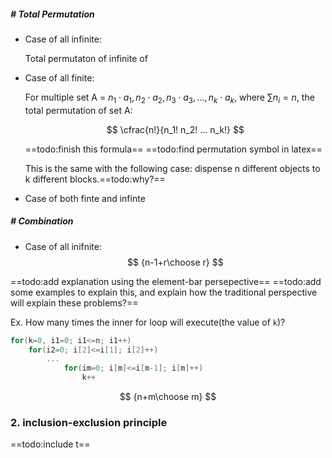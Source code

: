 ##### # Total Permutation

- Case of all infinite:

	Total permutaton of infinite of 


- Case of all finite:

	For multiple set A = ${n_1\cdot a_1, n_2\cdot a_2, n_3\cdot a_3, ..., n_k\cdot a_k}$, where $\sum n_i = n$, the total permutation of set A:

	$$
	\cfrac{n!}{n_1! n_2! ... n_k!}
	$$
	
	==todo:finish this formula==
	==todo:find permutation symbol in latex==

    This is the same with the following case: dispense n different objects to k different blocks.==todo:why?==


- Case of both finte and infinte



##### # Combination

- Case of all inifnite:
$$
	{n-1+r\choose r}
$$

==todo:add explanation using the element-bar persepective==
==todo:add some examples to explain this, and explain how the traditional perspective will explain these problems?==


Ex. How many times the inner for loop will execute(the value of `k`)?
```c
for(k=0, i1=0; i1<=n; i1++)
	for(i2=0; i[2]<=i[1]; i[2]++)
		...
			for(im=0; i[m]<=i[m-1]; i[m]++)
				k++
```

$$
	{n+m\choose m}
$$






### 2. inclusion-exclusion principle
==todo:include t==
